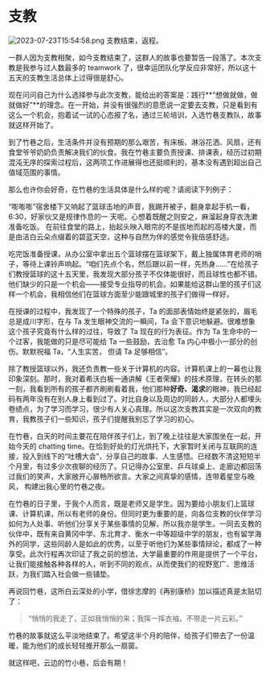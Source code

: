 # 支教

![2023-07-23T15:54:58.png](https://bkcat.cn/usr/uploads/2023/07/1341875810.png) 支教结束，返程。

一群人因为支教相聚，如今支教结束了，这群人的故事也要暂告一段落了。本次支教是我参与过人数最多的 teamwork 了，很幸运团队化学反应非常好，所以这十五天的支教生活总体上过得很是舒心。

现在问问自己为什么选择参与此次支教，能给出的答案是：践行\*\*“想做就做，做就做好”\*\*的理念。在一开始，并没有很强烈的意愿说一定要去支教，只是看到有这么一个机会，抱着试一试的心态报了名，通过三轮培训，入选竹巷支教队，故事就这样开始了。

到了竹巷之后，生活条件并没有预期的那么艰苦，有床板、淋浴花洒、风扇，还有食堂爷爷奶奶负责解决我们的伙食。我在竹巷主要负责授课、排课表，经历过初期混沌无序的探索过程后，这两项工作进展得也还挺顺利的，基本没有遇到超出自己值域范围的事情。

那么也许你会好奇，在竹巷的生活具体是什么样的呢？请阅读下列例子：

“嘭嘭嘭”宿舍楼下又响起了篮球击地的声音，我踢开被子，翻身拿起手机一看，6:30，好家伙又是规律作息的一 天呢。心想着既醒之则安之，麻溜起身穿衣洗漱准备吃饭。 在前往食堂的路上，抬起头映入眼帘的不是拔地而起的高楼大厦，而是由洁白云朵点缀着的碧蓝天空，这种与自然为伴的感觉令我倍感舒适。

吃完饭准备授课，从办公室中拿出五个篮球摆在篮球架下，戴上独属体育老师的哨子，等待上课铃声响起。“咱们先点个名，然后跟以前一样，先热身……”在给孩子们教授篮球的这十五天里，我发现大部分孩子不仅体能很好，而且球性也都不错。 他们缺少的只是一个机会——接受专业指导的机会。如果能给这群山里的孩子们这样一个机会，我相信他们在篮球方面至少能跟城里的孩子们做得一样好。

在授课的过程中，我发现了一个特殊的孩子，Ta 的面部表情始终是紧张的，眉毛总是成川字形，在与 Ta 发生眼神交流的一瞬间，Ta 会下意识地躲避。很难想象这个孩子究竟有什么样的过往，导致了 Ta 现在的行为表征。作为 Ta 生命中的一个过客，我能做的只是尽可能给 Ta 一些鼓励，去治愈 Ta 内心中极小一部分的创伤。默默祝福 Ta，“人生实苦， 但请 Ta 足够相信”。

除了教授篮球以外，我还负责教一些关于计算机的内容。计算机课上的一幕也让我印象深刻。那时，我对着希沃白板一通讲解《王者荣耀》的技术原理，在转头的那一刻，我看到所有的孩子都齐刷刷看着我，他们那种**好奇、渴求**的眼神，我已经起码有两年没有在别人身上看到过了。对比自身以及周边的同龄人，大部分人都埋头卷绩点，为了学习而学习，很少有人关心真理。所以这次支教其实是一次双向的教育，我教孩子们一些知识，孩子们提醒我别忘了学习的初心。

在竹巷，白天的时间主要花在陪伴孩子们上，到了晚上往往是大家围坐在一起，开始今天的 chatting time。在恰到好处的灯光烘托下，大家暂时关闭与互联网的连接，投入到线下的“吐槽大会”，分享自己的故事、人生感悟。已经数不清这短短半个月里，有过多少次夜聊的经历了。只记得办公室里、乒乓球桌上、走廊边都回荡过我们的笑声，大家敞开心扉畅所欲言。大家之间真挚的感情，连带着星空与晚风， 构建出我心里的竹巷之夜。

在竹巷的日子里，于我个人而言，既是老师又是学生。因为要给小朋友们上篮球课、计算机课，所以有老师的身份。但同时更为重要的是，向各位支教的伙伴学习如何为人处事、听他们分享关于某些事情的见解，所以我亦是学生。一同去支教的伙伴中，既有来自黄冈中学、东北育才、衡水一中等超级中学的朋友，也有留学海外的同学，这些同龄人是如此的优秀，以至于听他们为某些事情辩论，都成了一种享受。此次行程再次印证了我之前的想法，大学最重要的作用是提供了一个平台，让我们能接触各种各样的人，听到不同的观点，从而使我们的视野宽广、思维活跃，为我们踏入社会做一些铺垫。

再说回竹巷，这所白云深处的小学，借徐志摩的《再别康桥》加以描述真是太贴切了：

> “悄悄的我走了，正如我悄悄的来；我挥一挥衣袖，不带走一片云彩。”

竹巷的故事就这么平淡地结束了。希望这半个月的陪伴，给孩子们带去了一份温暖，能为他们的成长轻轻推开那么一扇窗。

就这样吧，云边的竹小巷，后会有期！
